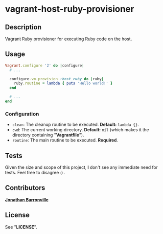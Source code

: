 # vagrant-host-ruby-provisioner

## Description

Vagrant Ruby provisioner for executing Ruby code on the host.

## Usage

```ruby
Vagrant.configure '2' do |configure|
  # ...

  configure.vm.provision :host_ruby do |ruby|
    ruby.routine = lambda { puts 'Hello world!' }
  end

  # ...
end
```

### Configuration

 - `clean`: The cleanup routine to be executed. __Default:__ `lambda {}`.
 - `cwd`: The current working directory. __Default:__ `nil` (which makes it the directory containing "__Vagrantfile__").
 - `routine`: The main routine to be executed. __Required__.

## Tests

Given the size and scope of this project, I don't see any immediate need for tests. Feel free to disagree :) .

## Contributors

__[Jonathan Barronville](mailto:jonathan.barronville@jebbit.com "jonathan.barronville@jebbit.com")__

## License

See "__LICENSE__".